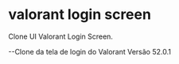 # valorant login screen

Clone UI Valorant Login Screen.

--Clone da tela de login do Valorant Versão 52.0.1
